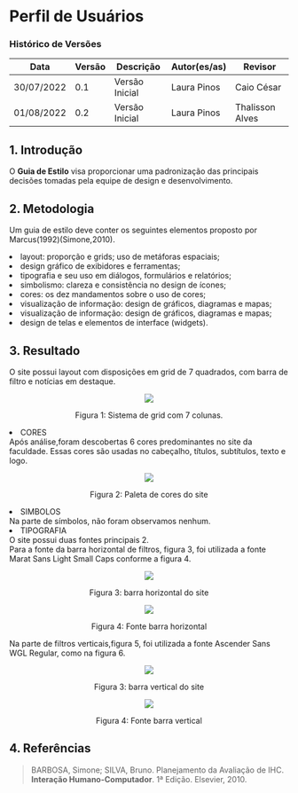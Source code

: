 # Perfil de Usuários

### Histórico de Versões

**Data** | **Versão** | **Descrição** | **Autor(es/as)** | **Revisor**
--- | --- | --- | --- | ---
30/07/2022 | 0.1 | Versão Inicial | Laura Pinos | Caio César
01/08/2022 | 0.2 | Versão Inicial | Laura Pinos | Thalisson Alves

## 1. Introdução

O **Guia de Estilo** visa proporcionar uma padronização das principais decisões tomadas pela equipe de design e desenvolvimento.
  
## 2. Metodologia

Um guia de estilo deve conter os seguintes elementos proposto por Marcus(1992)(Simone,2010).
 <li>layout: proporção e grids; uso de metáforas espaciais; 
 <li>design gráfico de exibidores e ferramentas;
 <li> tipografia e seu uso em diálogos, formulários e relatórios;
 <li> simbolismo: clareza e consistência no design de ícones;
 <li> cores: os dez mandamentos sobre o uso de cores;
 <li> visualização de informação: design de gráficos, diagramas e mapas;
 <li> visualização de informação: design de gráficos, diagramas e mapas;
 <li>design de telas e elementos de interface (widgets).

## 3. Resultado
O site possui layout com disposições em grid de 7 quadrados, com barra de filtro e notícias em destaque.
<p align="center"> <img src= "https://user-images.githubusercontent.com/62102447/182273989-844a7edc-e980-4eb2-8aff-a4c3fe96f1f9.png"/> </p>

  <p align="center"> Figura 1: Sistema de grid com 7 colunas. </p>
   
<li> CORES
 <br> Após análise,foram descobertas 6 cores predominantes no site da faculdade. Essas cores são usadas no cabeçalho, títulos, subtítulos, texto e logo.</br>
  
 <p align="center"> <img src= https://user-images.githubusercontent.com/62102447/182271895-9b6514ce-e6cc-42ac-a0e8-d4416a3a925e.png /> </p>
  <p align="center">Figura 2: Paleta de cores do site </p>
  
<li> SIMBOLOS
 <br> Na parte de símbolos, não foram observamos nenhum.</br>
  
 <li> TIPOGRAFIA
 <br> O site possui duas fontes principais 2. </br>
Para a fonte da barra horizontal de filtros, figura 3, foi utilizada a fonte Marat Sans Light Small Caps conforme a figura 4.
<p align="center"> <img src=https://user-images.githubusercontent.com/62102447/182276161-18ed42ca-46d0-4b98-a571-f7758bed1ebb.png /> </p>
<p align="center">Figura 3: barra horizontal do site </p>
<p align="center"> <img src=https://user-images.githubusercontent.com/62102447/182275720-69e20d17-3ee2-4102-8656-8782344660b2.png /> </p>
 <p align="center">Figura 4: Fonte barra horizontal </p>
Na parte de filtros verticais,figura 5, foi utilizada a fonte Ascender Sans WGL Regular, como na figura 6.
<p align="center"> <img src=https://user-images.githubusercontent.com/62102447/182276567-3417a4d4-4d21-4cad-8d01-365e34202a92.png /> </p>
<p align="center">Figura 3: barra vertical do site </p>
<p align="center"> <img src=https://user-images.githubusercontent.com/62102447/182276864-00e26461-64de-41d8-8d35-a186fcae8bdd.png /> </p>
<p align="center">Figura 4: Fonte barra vertical </p>  

## 4. Referências
> BARBOSA, Simone; SILVA, Bruno. Planejamento da Avaliação de IHC. **Interação Humano-Computador**. 1ª Edição. Elsevier, 2010.
